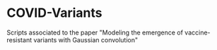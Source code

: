 # COVID-Variants
Scripts associated to the paper "Modeling the emergence of vaccine-resistant variants with Gaussian convolution"
